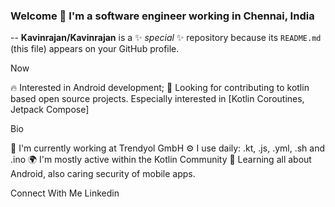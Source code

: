 ### Welcome 👋 I'm a software engineer working in Chennai, India
--
**Kavinrajan/Kavinrajan** is a ✨ _special_ ✨ repository because its `README.md` (this file) appears on your GitHub profile.

Now

🔥 Interested in Android development;
📆 Looking for contributing to kotlin based open source projects. Especially interested in [Kotlin Coroutines, Jetpack Compose]

Bio

🏢 I'm currently working at Trendyol GmbH
⚙️ I use daily: .kt, .js, .yml, .sh and .ino
🌍 I'm mostly active within the Kotlin Community
🌱 Learning all about Android, also caring security of mobile apps.

Connect With Me
   Linkedin
